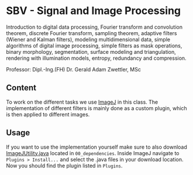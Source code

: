 # SBV - Signal and Image Processing

Introduction to digital data processing, Fourier transform and convolution theorem, discrete Fourier transform, sampling theorem, adaptive filters (Wiener and Kalman filters), modeling multidimensional data, simple algorithms of digital image processing, simple filters as mask operations, binary morphology, segmentation, surface modeling and triangulation, rendering with illumination models, entropy, redundancy and compression.

Professor: Dipl.-Ing.(FH) Dr. Gerald Adam Zwettler, MSc

## Content

To work on the different tasks we use [ImageJ](https://imagej.nih.gov/ij/index.html) in this class. The implementation of different filters is mainly done as a custom plugin, which is then applied to different images.

## Usage

If you want to use the implementation yourself make sure to also download [ImageJUtility.java](/00_dependencies/ImageJUtility.java) located in `00_dependencies`. Inside ImageJ navigate to `Plugins > Install...` and select the .java files in your download location. Now you should find the plugin listed in `Plugins`.
